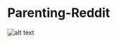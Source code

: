 # Parenting-Reddit



![alt text](http://www-personal.umich.edu/~tawfiqam/ParentingLDAWord2vecFigure.png)
